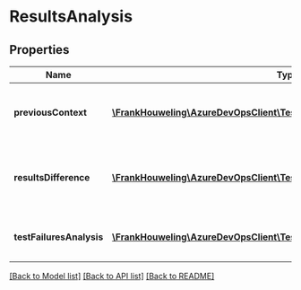 # ResultsAnalysis

## Properties
Name | Type | Description | Notes
------------ | ------------- | ------------- | -------------
**previousContext** | [**\FrankHouweling\AzureDevOpsClient\Test\Model\PipelineReference**](PipelineReference.md) | Reference of pipeline instance from which to compare the results. | [optional] 
**resultsDifference** | [**\FrankHouweling\AzureDevOpsClient\Test\Model\AggregatedResultsDifference**](AggregatedResultsDifference.md) | Increase/Decrease in counts of results for a different outcome with respect to PreviousContext. | [optional] 
**testFailuresAnalysis** | [**\FrankHouweling\AzureDevOpsClient\Test\Model\TestResultFailuresAnalysis**](TestResultFailuresAnalysis.md) | Failure analysis of results with respect to PreviousContext | [optional] 

[[Back to Model list]](../README.md#documentation-for-models) [[Back to API list]](../README.md#documentation-for-api-endpoints) [[Back to README]](../README.md)


